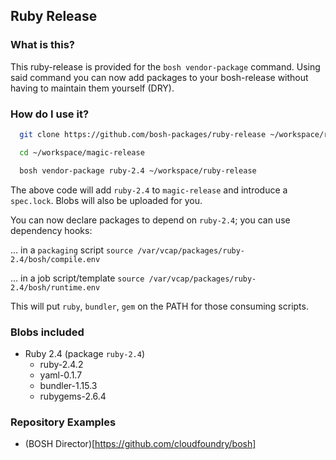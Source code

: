 ## Ruby Release

### What is this?

This ruby-release is provided for the `bosh vendor-package` command. Using said
command you can now add packages to your bosh-release without having to maintain
them yourself (DRY).

### How do I use it?

```sh
  git clone https://github.com/bosh-packages/ruby-release ~/workspace/ruby-release

  cd ~/workspace/magic-release

  bosh vendor-package ruby-2.4 ~/workspace/ruby-release
```

The above code will add `ruby-2.4` to `magic-release` and introduce a `spec.lock`.
Blobs will also be uploaded for you.

You can now declare packages to depend on `ruby-2.4`; you can use dependency hooks:

... in a `packaging` script
`source /var/vcap/packages/ruby-2.4/bosh/compile.env`

... in a job script/template
`source /var/vcap/packages/ruby-2.4/bosh/runtime.env`

This will put `ruby`, `bundler`, `gem` on the PATH for those consuming scripts.

### Blobs included

- Ruby 2.4 (package `ruby-2.4`)
  - ruby-2.4.2
  - yaml-0.1.7
  - bundler-1.15.3
  - rubygems-2.6.4

### Repository Examples

- (BOSH Director)[https://github.com/cloudfoundry/bosh]
